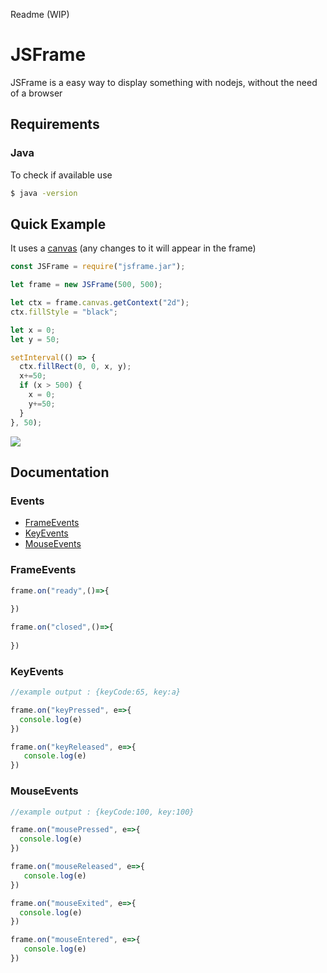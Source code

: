 Readme (WIP)

# JSFrame

JSFrame is a easy way to display something with nodejs, without the need of a browser

## Requirements
### Java 
To check if available use
```bash
$ java -version
```

## Quick Example

It uses a [canvas](https://www.npmjs.com/package/canvas) (any changes to it will appear in the frame)


```javascript
const JSFrame = require("jsframe.jar");

let frame = new JSFrame(500, 500);

let ctx = frame.canvas.getContext("2d");
ctx.fillStyle = "black";

let x = 0;
let y = 50;

setInterval(() => {
  ctx.fillRect(0, 0, x, y);
  x+=50;
  if (x > 500) {
    x = 0;
    y+=50;
  }
}, 50);
```
![](https://gyazo.com/eafe7145a0dca0dab739b12aa9431321.gif)

## Documentation



### Events

* [FrameEvents](#FrameEvents)
* [KeyEvents](#KeyEvents)
* [MouseEvents](#MouseEvents)



### FrameEvents
```javascript
frame.on("ready",()=>{
  
})

frame.on("closed",()=>{
   
})
```

### KeyEvents
```javascript
//example output : {keyCode:65, key:a}

frame.on("keyPressed", e=>{
  console.log(e)
})

frame.on("keyReleased", e=>{
   console.log(e)
})
```

### MouseEvents
```javascript
//example output : {keyCode:100, key:100}

frame.on("mousePressed", e=>{
  console.log(e)
})

frame.on("mouseReleased", e=>{
   console.log(e)
})

frame.on("mouseExited", e=>{
  console.log(e)
})

frame.on("mouseEntered", e=>{
   console.log(e)
})
```
